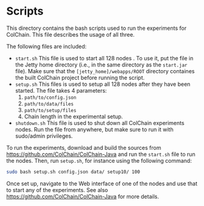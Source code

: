 
# Scripts
This directory contains the bash scripts used to run the experiments for ColChain. This file describes the usage of all three.

The following files are included:

* `start.sh`
This file is used to start all 128 nodes . To use it, put the file in the Jetty home directory (i.e., in the same directory as the `start.jar` file). Make sure that the `[jetty_home]/webapps/ROOT` directory containes the built ColChain project before running the script.
* `setup.sh`
This files is used to setup all 128 nodes after they have been started. The file takes 4 parameters:
    1. `path/to/config.json`
    2. `path/to/data/files`
    3. `path/to/setup/files`
    4. Chain length in the experimental setup.
* `shutdown.sh`
This file is used to shut down all ColChain experiments nodes. Run the file from anywhere, but make sure to run it with sudo/admin privileges.

To run the experiments, download and build the sources from https://github.com/ColChain/ColChain-Java and run the `start.sh` file to run the nodes. Then, run `setup.sh`, for instance using the following command:
```bash
sudo bash setup.sh config.json data/ setup10/ 100
```
Once set up, navigate to the Web interface of one of the nodes and use that to start any of the experiments. See also https://github.com/ColChain/ColChain-Java for more details.

